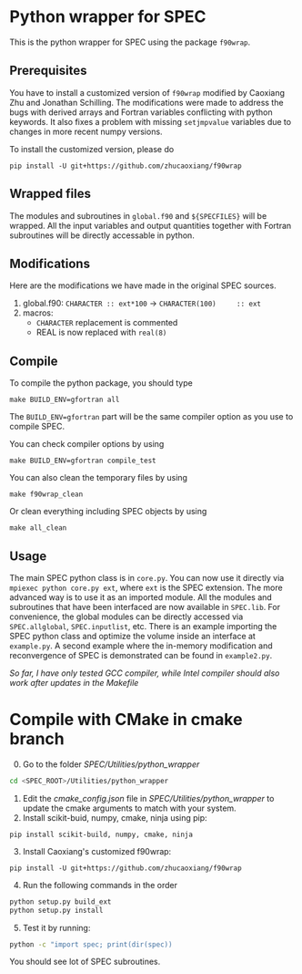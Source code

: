 # Python wrapper for SPEC

This is the python wrapper for SPEC using the package `f90wrap`.

## Prerequisites
You have to install a customized version of `f90wrap` modified by Caoxiang Zhu and Jonathan Schilling.
The modifications were made to address the bugs with derived arrays and Fortran variables conflicting with python keywords.
It also fixes a problem with missing `setjmpvalue` variables due to changes in more recent numpy versions.

To install the customized version, please do
```
pip install -U git+https://github.com/zhucaoxiang/f90wrap
```

## Wrapped files
The modules and subroutines in `global.f90` and `${SPECFILES}` will be wrapped.
All the input variables and output quantities together with Fortran subroutines will be directly accessable in python.

## Modifications
Here are the modifications we have made in the original SPEC sources.

1. global.f90: `CHARACTER :: ext*100` -> `CHARACTER(100)     :: ext`
2. macros:
   - `CHARACTER` replacement is commented
   - REAL is now replaced with `real(8)`

## Compile
To compile the python package, you should type
```
make BUILD_ENV=gfortran all
```
The `BUILD_ENV=gfortran` part will be the same compiler option as you use to compile SPEC.

You can check compiler options by using
```
make BUILD_ENV=gfortran compile_test
```

You can also clean the temporary files by using
```
make f90wrap_clean
```
Or clean everything including SPEC objects by using
```
make all_clean
```

## Usage
The main SPEC python class is in `core.py`.
You can now use it directly via `mpiexec python core.py ext`, where `ext` is the SPEC extension.
The more advanced way is to use it as an imported module.
All the modules and subroutines that have been interfaced are now available in `SPEC.lib`.
For convenience, the global modules can be directly accessed via `SPEC.allglobal`, `SPEC.inputlist`, etc.
There is an example importing the SPEC python class and optimize the volume inside an interface at `example.py`.
A second example where the in-memory modification and reconvergence of SPEC is demonstrated can be found in `example2.py`.

*So far, I have only tested GCC compiler, while Intel compiler should also work after updates in the Makefile*

# Compile with CMake in **cmake** branch
0. Go to the folder *SPEC/Utilities/python_wrapper*
```bash
cd <SPEC_ROOT>/Utilities/python_wrapper
```
1. Edit the *cmake_config.json* file in *SPEC/Utilities/python_wrapper* to update the cmake arguments to match with your system.
2. Install scikit-buid, numpy, cmake, ninja using pip:
```
pip install scikit-build, numpy, cmake, ninja
```
3. Install Caoxiang's customized f90wrap:
```
pip install -U git+https://github.com/zhucaoxiang/f90wrap
```
4. Run the following commands in the order
```bash
python setup.py build_ext
python setup.py install
```
5. Test it by running:
```bash
python -c "import spec; print(dir(spec))
```
You should see lot of SPEC subroutines.
